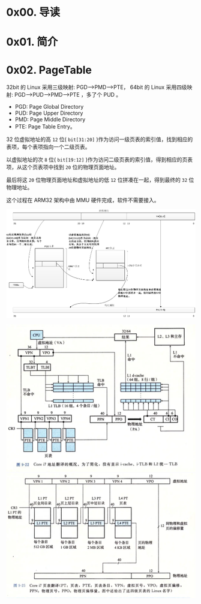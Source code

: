 # 0x00. 导读

# 0x01. 简介

# 0x02. PageTable 

32bit 的 Linux 采用三级映射: PGD-->PMD-->PTE， 64bit 的 Linux 采用四级映射: PGD-->PUD-->PMD-->PTE ，多了个 PUD 。

- PGD: Page Global Directory
- PUD: Page Upper Directory
- PMD: Page Middle Directory
- PTE: Page Table Entry。

32 位虚拟地址的高 `12` 位( `bit[31:20]` )作为访问一级页表的索引值，找到相应的表项，每个表项指向一个二级页表。

以虚拟地址的次 `8` 位( `bit[19:12]` )作为访问二级页表的索引值，得到相应的页表项，从这个页表项中找到 `20` 位的物理页面地址。

最后将这 `20` 位物理页面地址和虚拟地址的低 `12` 位拼凑在一起，得到最终的 `32` 位物理地址。

这个过程在 ARM32 架构中由 MMU 硬件完成，软件不需要接入。

![1](../../pic/linux/memory/32bit_address.png)

![1](../../pic/linux/memory/Corei7LoadData.png)
![1](../../pic/linux/memory/VirtualAddressToPhysicalAddress.png)